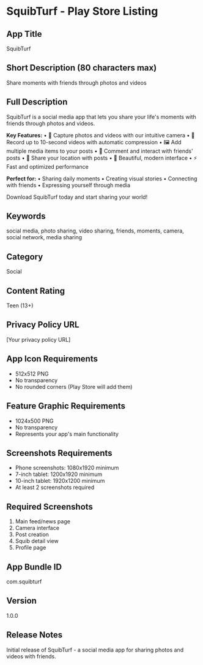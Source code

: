 # SquibTurf - Play Store Listing

## App Title

SquibTurf

## Short Description (80 characters max)

Share moments with friends through photos and videos

## Full Description

SquibTurf is a social media app that lets you share your life's moments with friends through photos and videos.

**Key Features:**
• 📸 Capture photos and videos with our intuitive camera
• 🎥 Record up to 10-second videos with automatic compression
• 🖼️ Add multiple media items to your posts
• 💬 Comment and interact with friends' posts
• 📍 Share your location with posts
• 🎨 Beautiful, modern interface
• ⚡ Fast and optimized performance

**Perfect for:**
• Sharing daily moments
• Creating visual stories
• Connecting with friends
• Expressing yourself through media

Download SquibTurf today and start sharing your world!

## Keywords

social media, photo sharing, video sharing, friends, moments, camera, social network, media sharing

## Category

Social

## Content Rating

Teen (13+)

## Privacy Policy URL

[Your privacy policy URL]

## App Icon Requirements

- 512x512 PNG
- No transparency
- No rounded corners (Play Store will add them)

## Feature Graphic Requirements

- 1024x500 PNG
- No transparency
- Represents your app's main functionality

## Screenshots Requirements

- Phone screenshots: 1080x1920 minimum
- 7-inch tablet: 1200x1920 minimum
- 10-inch tablet: 1920x1200 minimum
- At least 2 screenshots required

## Required Screenshots

1. Main feed/news page
2. Camera interface
3. Post creation
4. Squib detail view
5. Profile page

## App Bundle ID

com.squibturf

## Version

1.0.0

## Release Notes

Initial release of SquibTurf - a social media app for sharing photos and videos with friends.

